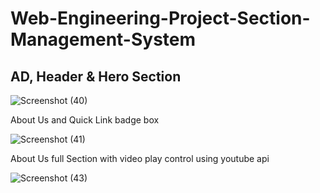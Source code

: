 ﻿# Web-Engineering-Project-Section-Management-System
 <h2>AD, Header & Hero Section</h2>
 
![Screenshot (40)](https://github.com/asrafulsharker/Web-Engineering-Project-Section-Management-System/assets/64266026/3805a2d5-62c7-4ce2-bc84-db6e73c66c29)

About Us and Quick Link badge box

![Screenshot (41)](https://github.com/asrafulsharker/Web-Engineering-Project-Section-Management-System/assets/64266026/d99c63d8-ceba-43e3-a8af-115a8e01dd7c)

About Us full Section with video play control using youtube api

![Screenshot (43)](https://github.com/asrafulsharker/Web-Engineering-Project-Section-Management-System/assets/64266026/41a99265-dc8d-437c-94f4-efaaf17b3861)
